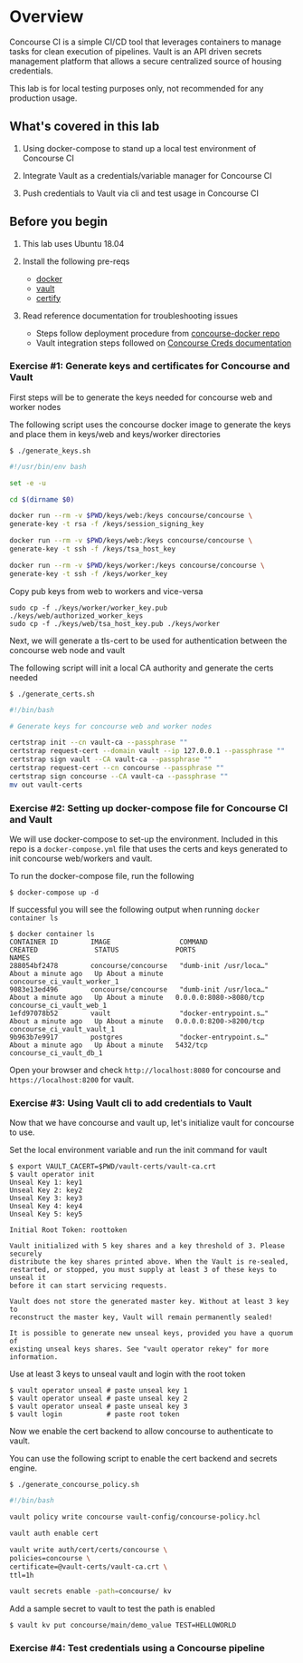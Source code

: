 # Overview

Concourse CI is a simple CI/CD tool that leverages containers to manage tasks for clean execution of pipelines. Vault is an API driven secrets management platform that allows a secure centralized source of housing credentials.

This lab is for local testing purposes only, not recommended for any production usage.

## What's covered in this lab

1. Using docker-compose to stand up a local test environment of Concourse CI

2. Integrate Vault as a credentials/variable manager for Concourse CI

3. Push credentials to Vault via cli and test usage in Concourse CI

## Before you begin

1. This lab uses Ubuntu 18.04

2. Install the following pre-reqs
    * [docker](https://docs.docker.com/install/linux/docker-ce/ubuntu/)
    * [vault](https://www.vaultproject.io/docs/install/)
    * [certify](https://github.com/square/certstrap)

3. Read reference documentation for troubleshooting issues
    * Steps follow deployment procedure from [concourse-docker repo](https://github.com/concourse/concourse-docker)
    * Vault integration steps followed on [Concourse Creds documentation](https://concourse-ci.org/vault-credential-manager.html)

### Exercise #1: Generate keys and certificates for Concourse and Vault

First steps will be to generate the keys needed for concourse web and worker nodes

The following script uses the concourse docker image to generate the keys and place them in keys/web and keys/worker directories

```console
$ ./generate_keys.sh
```
  
```bash
#!/usr/bin/env bash

set -e -u

cd $(dirname $0)

docker run --rm -v $PWD/keys/web:/keys concourse/concourse \
generate-key -t rsa -f /keys/session_signing_key

docker run --rm -v $PWD/keys/web:/keys concourse/concourse \
generate-key -t ssh -f /keys/tsa_host_key

docker run --rm -v $PWD/keys/worker:/keys concourse/concourse \
generate-key -t ssh -f /keys/worker_key

```

Copy pub keys from web to workers and vice-versa

```console
sudo cp -f ./keys/worker/worker_key.pub ./keys/web/authorized_worker_keys
sudo cp -f ./keys/web/tsa_host_key.pub ./keys/worker
```


Next, we will generate a tls-cert to be used for authentication between the concourse web node and vault

The following script will init a local CA authority and generate the certs needed

```console
$ ./generate_certs.sh
```

```bash
#!/bin/bash

# Generate keys for concourse web and worker nodes

certstrap init --cn vault-ca --passphrase ""
certstrap request-cert --domain vault --ip 127.0.0.1 --passphrase ""
certstrap sign vault --CA vault-ca --passphrase ""
certstrap request-cert --cn concourse --passphrase ""
certstrap sign concourse --CA vault-ca --passphrase ""
mv out vault-certs
```
  
  
### Exercise #2: Setting up docker-compose file for Concourse CI and Vault

We will use docker-compose to set-up the environment. Included in this repo is a `docker-compose.yml` file that uses the certs and keys generated to init concourse web/workers and vault.

To run the docker-compose file, run the following

```console
$ docker-compose up -d
```

If successful you will see the following output when running `docker container ls`
```console
$ docker container ls
CONTAINER ID        IMAGE                 COMMAND                  CREATED              STATUS              PORTS                    NAMES
288054bf2478        concourse/concourse   "dumb-init /usr/loca…"   About a minute ago   Up About a minute                            concourse_ci_vault_worker_1
9083e13ed496        concourse/concourse   "dumb-init /usr/loca…"   About a minute ago   Up About a minute   0.0.0.0:8080->8080/tcp   concourse_ci_vault_web_1
1efd97078b52        vault                 "docker-entrypoint.s…"   About a minute ago   Up About a minute   0.0.0.0:8200->8200/tcp   concourse_ci_vault_vault_1
9b963b7e9917        postgres              "docker-entrypoint.s…"   About a minute ago   Up About a minute   5432/tcp                 concourse_ci_vault_db_1
```

Open your browser and check `http://localhost:8080` for concourse and `https://localhost:8200` for vault.


### Exercise #3: Using Vault cli to add credentials to Vault

Now that we have concourse and vault up, let's initialize vault for concourse to use.

Set the local environment variable and run the init command for vault

```console
$ export VAULT_CACERT=$PWD/vault-certs/vault-ca.crt
$ vault operator init
Unseal Key 1: key1
Unseal Key 2: key2
Unseal Key 3: key3
Unseal Key 4: key4
Unseal Key 5: key5

Initial Root Token: roottoken

Vault initialized with 5 key shares and a key threshold of 3. Please securely
distribute the key shares printed above. When the Vault is re-sealed,
restarted, or stopped, you must supply at least 3 of these keys to unseal it
before it can start servicing requests.

Vault does not store the generated master key. Without at least 3 key to
reconstruct the master key, Vault will remain permanently sealed!

It is possible to generate new unseal keys, provided you have a quorum of
existing unseal keys shares. See "vault operator rekey" for more information.
```

Use at least 3 keys to unseal vault and login with the root token

```console
$ vault operator unseal # paste unseal key 1
$ vault operator unseal # paste unseal key 2
$ vault operator unseal # paste unseal key 3
$ vault login           # paste root token
```

Now we enable the cert backend to allow concourse to authenticate to vault.  

You can use the following script to enable the cert backend and secrets engine.

```console
$ ./generate_concourse_policy.sh
```

```bash
#!/bin/bash

vault policy write concourse vault-config/concourse-policy.hcl

vault auth enable cert

vault write auth/cert/certs/concourse \
policies=concourse \
certificate=@vault-certs/vault-ca.crt \
ttl=1h

vault secrets enable -path=concourse/ kv
```

Add a sample secret to vault to test the path is enabled

```console
$ vault kv put concourse/main/demo_value TEST=HELLOWORLD
```

### Exercise #4: Test credentials using a Concourse pipeline